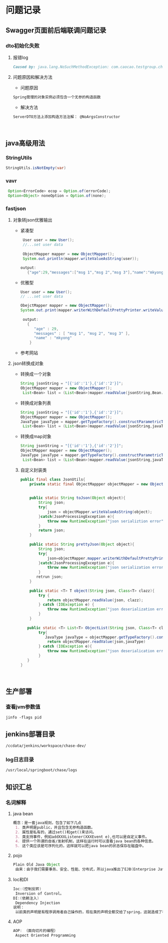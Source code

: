 # 问题记录

## Swagger页面前后端联调问题记录

### dto初始化失败

1. 报错log

   ```markdown
   Caused by: java.lang.NoSuchMethodException: com.caocao.testgroup.chase.server.model.ServerDTO.<init>()
   ```

2. 问题原因和解决方法

   * 问题原因

   ```markdown
   Spring管理的对象实例必须包含一个无参的构造函数
   ```

   * 解决方法

   ```markdown
   ServerDTO方法上添加构造方法注解： @NoArgsConstructor
   ```

   ​


## java高级用法

### StringUtils

```java
StringUtils.isNotEmpty(var)
```

### vavr

```java
 Option<ErrorCode> ecop = Option.of(errorCode);
 Option<Object> noneOption = Option.of(none);
```

### fastjson

1. 对象转json优雅输出

   * 紧凑型

     ```java
      User user = new User();
      //...set user data
     	
      ObjectMapper mapper = new ObjectMapper();
      System.out.println(mapper.writeValueAsString(user));

     output:
     	{"age":29,"messages":["msg 1","msg 2","msg 3"],"name":"mkyong"}
     ```

   * 优雅型

     ```java
     User user = new User();
     // ...set user data

     ObejctMapper mapper = new ObjectMapper();
     System.out.print(mapper.writerWithDefaultPrettyPrinter.writeValueAsString(user))
       
      output:
     	{
           "age" : 29,
           "messages" : [ "msg 1", "msg 2", "msg 3" ],
           "name" : "mkyong"
         }
     ```


   * 参考网站

     [english website]: http://www.mkyong.com/java/how-to-enable-pretty-print-json-output-jackson/
     [chinese website]: https://www.cnblogs.com/howiechih/p/4799142.html

2. json转换成对象

   * 转换成一个对象

     ```java
     String jsonString = "[{'id':'1'},{'id':'2'}]";
     ObjectMapper mapper = new ObjectMapper();
      List<Bean> list = (List<Bean>)mapper.readValue(jsonString,Bean.class)
     ```

   * 转换成对象列表

     ```java
     String jsonString = "[{'id':'1'},{'id':'2'}]";
     ObjectMapper mapper = new ObjectMapper();
     JavaType javaType = mapper.getTypeFactory().constructParametricType(List.class, Bean.class)
      List<Bean> list = (List<Bean>)mapper.readValue(jsonString,javaType)
     ```

   * 转换成map对象

     ```java
     String jsonString = "[{'id':'1'},{'id':'2'}]";
     ObjectMapper mapper = new ObjectMapper();
     JavaType javaType = mapper.getTypeFactory().constructParametricType(HasMap.class, String.class, Bean.class)
      List<Bean> list = (List<Bean>)mapper.readValue(jsonString,javaType)
     ```

     [website]: https://blog.csdn.net/zhuyijian135757/article/details/38269715

   3. 自定义封装类

      ```java
      public final class JsonUtils{
          private static final ObjectMappper objectMapper = new ObjectMapper();
        
        
          public static String toJson(Object object){
              String json;
              try{
                  json = objectMapper.writeValueAsString(object);
              }catch(JsonProcessingException e){
                  throw new RuntimeException("json serializtion error",e); 
              }
              return json;
          } 
          
          public static String prettyJson(Object object){
              String json;
              try{
                  json=objectMapper.mapper.writerWithDefaultPrettyPrinter.writeValueAsString(object);
              }catch(JsonProcessingException e){
                  throw new RuntimeException("json serialization error",e);
              }
             retrun json;
          } 
        
          public static <T> T object(String json, Class<T> clazz){
              try {
                  return objectMapper.readValue(json, clazz);
              } catch (IOException e) {
                  throw new RuntimeException("json deserialization error", e);
              }
          }
        
         public static <T> List<T> ObjectList(String json, Class<T> clazz){
              try{
                 JavaType javaType = objectMapper.getTypeFactory().constructParametricType(List.class,clazz)
                  return objectMapper.readValue(json,javaType)
              } catch (IOException e){
                  throw new RuntimeException("json deserialication error",e);
              }
         }  
      }
      ```

      ​










## 生产部署

### 查看jvm参数值

```mark
jinfo -flags pid
```

## jenkins部署目录

```markdown
/ccdata/jenkins/workspace/chase-dev/
```

### log日志目录

```markdown
/usr/local/springboot/chase/logs
```



## 知识汇总

### 名词解释

1. java bean

   ```markdown
   概念：是一套java规则，包含了如下几点
   	1. 类声明是public，并且包含无参构造函数。
   	2. 属性是私有的，通过set()和get()来访问。
   	3. 类支持事件，例如addXXXListener(XXXEvent e),也可以是自定义事件。
   	4. 提供一个所谓的自省/发射机制，这样在运行时可以查看java bean的各种信息。
   	5. 这个类应该是可序列化的，这样就可以把java bean的状态保存在磁盘中。
   ```

2. pojo

   ```java
   Plain Old Java Object
   	由来：由于我们需要事务、安全、性能、分布式，所以java推出了EJB(Enterprise Java bean),但是如果要使用它，必须要按照他的要求声明与自省业务无关的代码，背上沉重的枷锁。这时程序员就要求我们只要保留与自身相关的业务逻辑代码，而其他的安全、事务一样不能少。这就有了后来的spring boot。
   ```

3. Ioc和DI

   ```java
   Ioc:(控制反转)
   	Inversion of Control。
   DI:(依赖注入)
   	Dependency Injection
   说明：
   	以前类的声明是有程序调用者自己操作的，现在类的声明全都交给了spring，这就造成了程序的调用要依赖spring，主动权不在自己的手里啦。刚开始把这个叫做ios，后来改成DI，这样比较贴切。
   ```

4. AOP

   ```java
   AOP: （面向切片的编程）
   	Aspect Oriented Programming
   ```

   ​